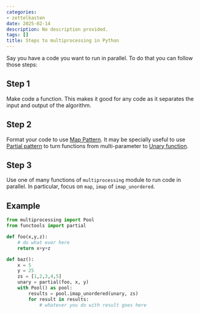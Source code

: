 ```yaml
---
categories:
- zettelkasten
date: 2025-02-14
description: No description provided.
tags: []
title: Steps to multiprocessing in Python
---
```


Say you have a code you want to run in parallel. To do that you can follow those steps:

## Step 1

Make code a function. This makes it good for any code as it separates the input and output of the algorithm.

## Step 2

Format your code to use [Map Pattern](Map%20Pattern.md). It may be specially useful to use [Partial pattern](Partial%20pattern.md) to turn functions from multi-parameter to [Unary function](Unary%20function.md). 

## Step 3

Use one of many functions of `multiprocessing` module to run code in parallel. In particular, focus on `map`, `imap` of `imap_unordered`.

## Example

```python
from multiprocessing import Pool
from functools import partial

def foo(x,y,z):
	# do what ever here 
	return x+y+z

def baz():
	x = 5
	y = 25
	zs = [1,2,3,4,5]
	unary = partial(foo, x, y)
	with Pool() as pool:
		results = pool.imap_unordered(unary, zs)
		for result in results:
			# whatever you do with result goes here
```